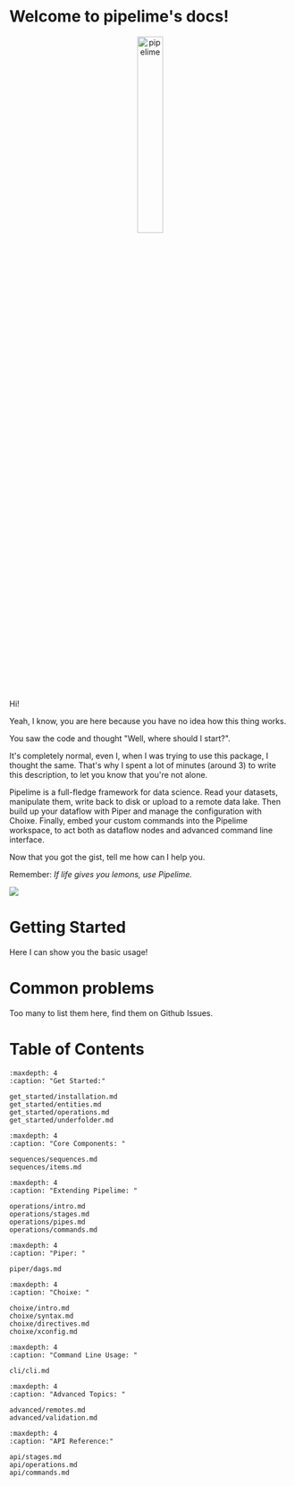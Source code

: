 Welcome to pipelime's docs!
===========================

<p align="center">
    <img src="_static/pipelime_logo.svg" alt="pipelime" width="30%" height="30%" />
</p>

Hi!

Yeah, I know, you are here because you have no idea how this thing works.

You saw the code and thought "Well, where should I start?".

It's completely normal, even I, when I was trying to use this package, I thought the same.
That's why I spent a lot of minutes (around 3) to write this description,
to let you know that you're not alone.

Pipelime is a full-fledge framework for data science. Read your datasets, manipulate them, write back to disk or upload to a remote data lake. Then build up your dataflow with Piper and manage the configuration with Choixe. Finally, embed your custom commands into the Pipelime workspace, to act both as dataflow nodes and advanced command line interface.

Now that you got the gist, tell me how can I help you.

Remember: _If life gives you lemons, use Pipelime._

![](https://imgs.xkcd.com/comics/data_pipeline.png)

Getting Started
===============

Here I can show you the basic usage!

Common problems
===============

Too many to list them here, find them on Github Issues.

Table of Contents
===============
```{toctree}
:maxdepth: 4
:caption: "Get Started:"

get_started/installation.md
get_started/entities.md
get_started/operations.md
get_started/underfolder.md
```

```{toctree}
:maxdepth: 4
:caption: "Core Components: "

sequences/sequences.md
sequences/items.md
```

```{toctree}
:maxdepth: 4
:caption: "Extending Pipelime: "

operations/intro.md
operations/stages.md
operations/pipes.md
operations/commands.md
```

```{toctree}
:maxdepth: 4
:caption: "Piper: "

piper/dags.md
```

```{toctree}
:maxdepth: 4
:caption: "Choixe: "

choixe/intro.md
choixe/syntax.md
choixe/directives.md
choixe/xconfig.md
```

```{toctree}
:maxdepth: 4
:caption: "Command Line Usage: "

cli/cli.md
```

```{toctree}
:maxdepth: 4
:caption: "Advanced Topics: "

advanced/remotes.md
advanced/validation.md
```

```{toctree}
:maxdepth: 4
:caption: "API Reference:"

api/stages.md
api/operations.md
api/commands.md
```
